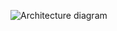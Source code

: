 ![Architecture diagram](https://raw.githubusercontent.com/elucca/OTM-Studytrack/tree/master/documentation/misc/architecture_diagram.png)
